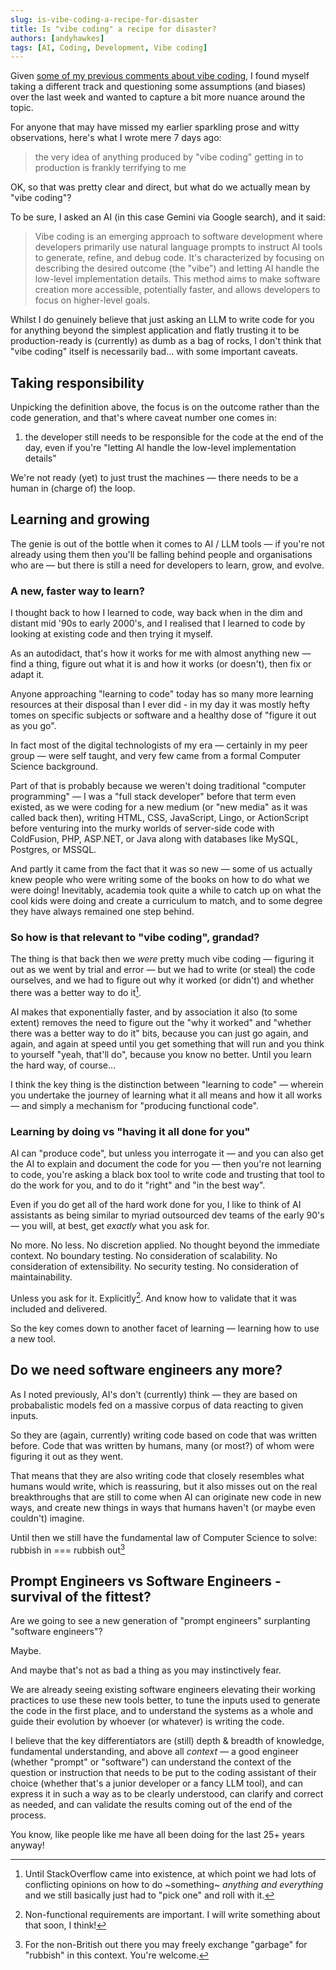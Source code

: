 ```yaml
---
slug: is-vibe-coding-a-recipe-for-disaster
title: Is "vibe coding" a recipe for disaster?
authors: [andyhawkes]
tags: [AI, Coding, Development, Vibe coding]
---
```


Given [some of my previous comments about vibe coding](/blog/some-thoughts-on-ai), I found myself taking a different track and questioning some assumptions (and biases) over the last week and wanted to capture a bit more nuance around the topic.

<!-- truncate -->

For anyone that may have missed my earlier sparkling prose and witty observations, here's what I wrote mere 7 days ago:

> the very idea of anything produced by "vibe coding" getting in to production is frankly terrifying to me

OK, so that was pretty clear and direct, but what do we actually mean by "vibe coding"?

To be sure, I asked an AI (in this case Gemini via Google search), and it said:

> Vibe coding is an emerging approach to software development where developers primarily use natural language prompts to instruct AI tools to generate, refine, and debug code. It's characterized by focusing on describing the desired outcome (the "vibe") and letting AI handle the low-level implementation details. This method aims to make software creation more accessible, potentially faster, and allows developers to focus on higher-level goals.

Whilst I do genuinely believe that just asking an LLM to write code for you for anything beyond the simplest application and flatly trusting it to be production-ready is (currently) as dumb as a bag of rocks, I don't think that "vibe coding" itself is necessarily bad... with some important caveats.

## Taking responsibility

Unpicking the definition above, the focus is on the outcome rather than the code generation, and that's where caveat number one comes in:

1. the developer still needs to be responsible for the code at the end of the day, even if you're "letting AI handle the low-level implementation details"

We're not ready (yet) to just trust the machines — there needs to be a human in (charge of) the loop.

## Learning and growing

The genie is out of the bottle when it comes to AI / LLM tools — if you're not already using them then you'll be falling behind people and organisations who are — but there is still a need for developers to learn, grow, and evolve.

### A new, faster way to learn?

I thought back to how I learned to code, way back when in the dim and distant mid '90s to early 2000's, and I realised that I learned to code by looking at existing code and then trying it myself.

As an autodidact, that's how it works for me with almost anything new — find a thing, figure out what it is and how it works (or doesn't), then fix or adapt it.

Anyone approaching "learning to code" today has so many more learning resources at their disposal than I ever did - in my day it was mostly hefty tomes on specific subjects or software and a healthy dose of "figure it out as you go".

In fact most of the digital technologists of my era — certainly in my peer group — were self taught, and very few came from a formal Computer Science background.

Part of that is probably because we weren't doing traditional "computer programming" — I was a "full stack developer" before that term even existed, as we were coding for a new medium (or "new media" as it was called back then), writing HTML, CSS, JavaScript, Lingo, or ActionScript before venturing into the murky worlds of server-side code with ColdFusion, PHP, ASP.NET, or Java along with databases like MySQL, Postgres, or MSSQL.

And partly it came from the fact that it was so new — some of us actually knew people who were writing some of the books on how to do what we were doing! Inevitably, academia took quite a while to catch up on what the cool kids were doing and create a curriculum to match, and to some degree they have always remained one step behind.

### So how is that relevant to "vibe coding", grandad?

The thing is that back then we _were_ pretty much vibe coding — figuring it out as we went by trial and error — but we had to write (or steal) the code ourselves, and we had to figure out why it worked (or didn't) and whether there was a better way to do it[^1].

AI makes that exponentially faster, and by association it also (to some extent) removes the need to figure out the "why it worked" and "whether there was a better way to do it" bits, because you can just go again, and again, and again at speed until you get something that will run and you think to yourself "yeah, that'll do", because you know no better. Until you learn the hard way, of course...

I think the key thing is the distinction between "learning to code" — wherein you undertake the journey of learning what it all means and how it all works — and simply a mechanism for "producing functional code".

### Learning by doing vs "having it all done for you"

AI can "produce code", but unless you interrogate it — and you can also get the AI to explain and document the code for you — then you're not learning to code, you're asking a black box tool to write code and trusting that tool to do the work for you, and to do it "right" and "in the best way".

Even if you do get all of the hard work done for you, I like to think of AI assistants as being similar to myriad outsourced dev teams of the early 90's — you will, at best, get *exactly* what you ask for.

No more. No less. No discretion applied. No thought beyond the immediate context. No boundary testing. No consideration of scalability. No consideration of extensibility. No security testing. No consideration of maintainability.

Unless you ask for it. Explicitly[^2]. And know how to validate that it was included and delivered.

So the key comes down to another facet of learning — learning how to use a new tool.

## Do we need software engineers any more?

As I noted previously, AI's don't (currently) think — they are based on probabalistic models fed on a massive corpus of data reacting to given inputs.

So they are (again, currently) writing code based on code that was written before. Code that was written by humans, many (or most?) of whom were figuring it out as they went.

That means that they are also writing code that closely resembles what humans would write, which is reassuring, but it also misses out on the real breakthroughs that are still to come when AI can originate new code in new ways, and create new things in ways that humans haven't (or maybe even couldn't) imagine.

Until then we still have the fundamental law of Computer Science to solve: rubbish in === rubbish out[^3]

## Prompt Engineers vs Software Engineers - survival of the fittest?

Are we going to see a new generation of "prompt engineers" surplanting "software engineers"?

Maybe.

And maybe that's not as bad a thing as you may instinctively fear.

We are already seeing existing software engineers elevating their working practices to use these new tools better, to tune the inputs used to generate the code in the first place, and to understand the systems as a whole and guide their evolution by whoever (or whatever) is writing the code.

I believe that the key differentiators are (still) depth & breadth of knowledge, fundamental understanding, and above all *context* — a good engineer (whether "prompt" or "software") can understand the context of the question or instruction that needs to be put to the coding assistant of their choice (whether that's a junior developer or a fancy LLM tool), and can express it in such a way as to be clearly understood, can clarify and correct as needed, and can validate the results coming out of the end of the process.

You know, like people like me have all been doing for the last 25+ years anyway!

[^1]: Until StackOverflow came into existence, at which point we had lots of conflicting opinions on how to do ~something~ *anything and everything* and we still basically just had to "pick one" and roll with it.

[^2]: Non-functional requirements are important. I will write something about that soon, I think!

[^3]: For the non-British out there you may freely exchange "garbage" for "rubbish" in this context. You're welcome.